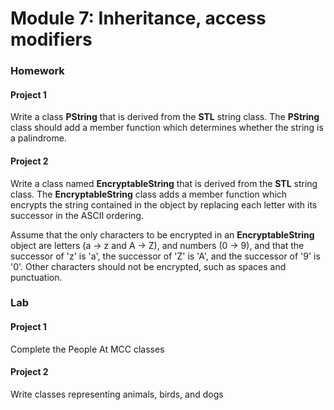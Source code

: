 # Module 7: Inheritance, access modifiers
### Homework
#### Project 1
Write a class **PString** that is derived from the **STL** string class. The
**PString** class should add a member function which determines whether the
string is a palindrome.
#### Project 2
Write a class named **EncryptableString** that is derived from the **STL** string
class. The **EncryptableString** class adds a member function which encrypts the
string contained in the object by replacing each letter with its successor in
the ASCII ordering.

Assume that the only characters to be encrypted in an **EncryptableString**
object are letters (a → z and A → Z), and numbers (0 → 9), and that the
successor of 'z' is 'a', the successor of 'Z' is 'A', and the successor of '9'
is '0'. Other characters should not be encrypted, such as spaces and
punctuation.
### Lab
#### Project 1
Complete the People At MCC classes
#### Project 2
Write classes representing animals, birds, and dogs